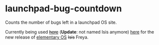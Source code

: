 launchpad-bug-countdown
=======================

Counts the number of bugs left in a launchpad OS site.

Currently being used [~~here~~](http://isisisreleasedyet.com/)
(**Update**: not named Isis anymore) [here](http://isfreyareleasedyet.com/)
for the new release of [elementary OS](http://elementaryos.org/) ~~Isis~~ Freya.
